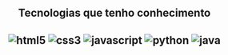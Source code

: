 <h2 align="center">Tecnologias que tenho conhecimento<h2>
<div align="center">
    <img alt = "html5" src = "https://img.shields.io/badge/HTML5-E34F26?style=for-the-badge&logo=html5&logoColor=white">
    <img alt = "css3" src = "https://img.shields.io/badge/CSS3-1572B6?style=for-the-badge&logo=css3&logoColor=white">
    <img alt = "javascript" src = "https://img.shields.io/badge/JavaScript-F7DF1E?style=for-the-badge&logo=javascript&logoColor=black">
    <img alt = "python" src = "https://img.shields.io/badge/Python-14354C?style=for-the-badge&logo=python&logoColor=white">
    <img alt = "java" src = "https://img.shields.io/badge/Java-ED8B00?style=for-the-badge&logo=java&logoColor=white">
</div>
